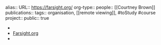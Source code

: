 alias::
URL:: https://farsight.org/
org-type::
people:: [[Courtney Brown]] 
publications:: 
tags:: organisation, [[remote viewing]], #toStudy #course 
project::
public:: true

-
- [Farsight.org](https://farsight.org/)
-
